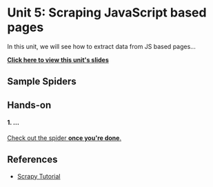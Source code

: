 Unit 5: Scraping JavaScript based pages
=======================================

In this unit, we will see how to extract data from JS based pages...

**[Click here to view this unit's slides](https://docs.google.com/presentation/d/1HAMMWLDQ7wbxZVBSiKrsiWVXyt2ok8YcKHRrdQMRVM8/edit)**


## Sample Spiders


## Hands-on

#### 1. ...

[Check out the spider **once you're done**.]()

## References
* [Scrapy Tutorial](https://doc.scrapy.org/en/latest/intro/tutorial.html)
